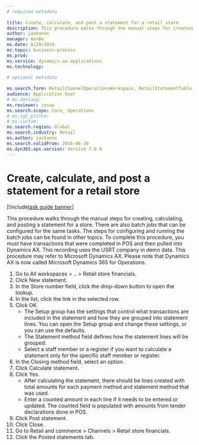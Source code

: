 ```yaml
--- 
# required metadata 
 
title: Create, calculate, and post a statement for a retail store
description: This procedure walks through the manual steps for creating, calculating, and posting a statement for a store. 
author: jashanno
manager: AnnBe 
ms.date: 8/29/2018
ms.topic: business-process 
ms.prod:  
ms.service: dynamics-ax-applications 
ms.technology:  
 
# optional metadata 
 
ms.search.form: RetailChannelOperationsWorkspace, RetailStatementTable   
audience: Application User 
# ms.devlang:  
ms.reviewer: josaw
ms.search.scope: Core, Operations 
# ms.tgt_pltfrm:  
# ms.custom:  
ms.search.region: Global
ms.search.industry: Retail
ms.author: jashanno
ms.search.validFrom: 2016-06-30 
ms.dyn365.ops.version: Version 7.0.0 
---
```

# Create, calculate, and post a statement for a retail store

[!include[task guide banner](../includes/task-guide-banner.md)]

This procedure walks through the manual steps for creating, calculating, and posting a statement for a store. There are also batch jobs that can be configured for the same tasks. The steps for configuring and running the batch jobs can be found in other topics. To complete this procedure, you must have transactions that were completed in POS and then pulled into Dynamics AX. This recording uses the USRT company in demo data. This procedure may refer to Microsoft Dynamics AX. Please note that Dynamics AX is now called Microsoft Dynamics 365 for Operations.

1. Go to All workspaces > .. > Retail store financials.
2. Click New statement.
3. In the Store number field, click the drop-down button to open the lookup.
4. In the list, click the link in the selected row.
5. Click OK.
    * The Setup group has the settings that control what transactions are included in the statement and how they are grouped into statement lines. You can open the Setup group and change these settings, or you can use the defaults.  
    * The Statement method field defines how the statement lines will be grouped.  
    * Select a staff member or a register if you want to calculate a statement only for the specific staff member or register.  
6. In the Closing method field, select an option.
7. Click Calculate statement.
8. Click Yes.
    * After calculating the statement, there should be lines created with total amounts for each payment method and statement method that was used.  
    * Enter a counted amount in each line if it needs to be entered or updated. The counted field is populated with amounts from tender declarations done in POS.  
9. Click Post statement.
10. Click Close.
11. Go to Retail and commerce > Channels > Retail store financials.
12. Click the Posted statements tab.

